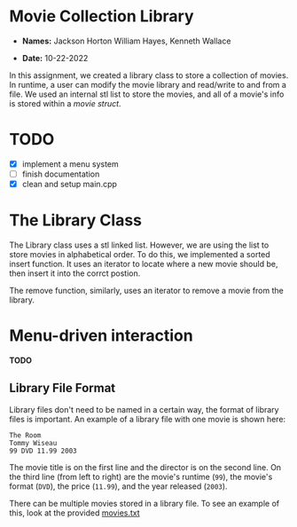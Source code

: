 # Movie Collection Library

* **Names:** Jackson Horton William Hayes, Kenneth Wallace

* **Date:** 10-22-2022

In this assignment, we created a library class to store a collection of movies. In runtime, a user can modify the movie library and read/write to and from a file. We used an internal stl list to store the movies, and all of a movie's info is stored within a *movie struct*.

# TODO
 - [X] implement a menu system
 - [ ] finish documentation
 - [X] clean and setup main.cpp

# The Library Class
The Library class uses a stl linked list. However, we are using the list to store movies in alphabetical order. To do this, we implemented a sorted insert function. It uses an iterator to locate where a new movie should be, then insert it into the corrct postion.

The remove function, similarly, uses an iterator to remove a movie from the library.

# Menu-driven interaction
**TODO**

## Library File Format
Library files don't need to be named in a certain way, the format of library files is important. An example of a library file with one movie is shown here:
```
The Room
Tommy Wiseau
99 DVD 11.99 2003
```
The movie title is on the first line and the director is on the second line.
On the third line (from left to right) are the movie's runtime (`99`), the movie's format (`DVD`), the price (`11.99`), and the year released (`2003`).

There can be multiple movies stored in a library file. To see an example of this, look at the provided [movies.txt](https://github.com/WillHayes096283/Movie-Collection-Library/blob/master/movies.txt)
